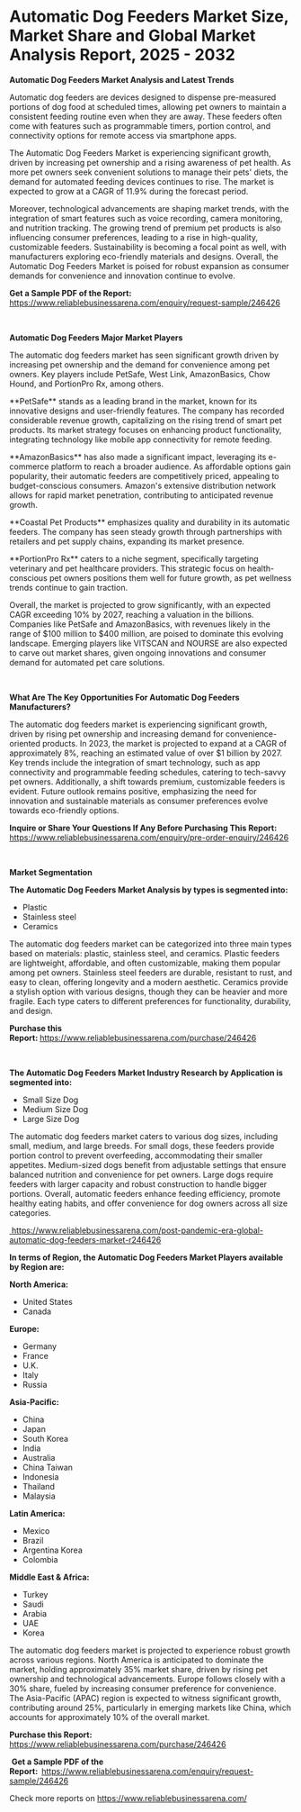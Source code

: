 <p><h1>Automatic Dog Feeders Market Size, Market Share and Global Market Analysis Report, 2025 - 2032</h1></p><p><strong>Automatic Dog Feeders Market Analysis and Latest Trends</strong></p>
<p><p>Automatic dog feeders are devices designed to dispense pre-measured portions of dog food at scheduled times, allowing pet owners to maintain a consistent feeding routine even when they are away. These feeders often come with features such as programmable timers, portion control, and connectivity options for remote access via smartphone apps. </p><p>The Automatic Dog Feeders Market is experiencing significant growth, driven by increasing pet ownership and a rising awareness of pet health. As more pet owners seek convenient solutions to manage their pets' diets, the demand for automated feeding devices continues to rise. The market is expected to grow at a CAGR of 11.9% during the forecast period. </p><p>Moreover, technological advancements are shaping market trends, with the integration of smart features such as voice recording, camera monitoring, and nutrition tracking. The growing trend of premium pet products is also influencing consumer preferences, leading to a rise in high-quality, customizable feeders. Sustainability is becoming a focal point as well, with manufacturers exploring eco-friendly materials and designs. Overall, the Automatic Dog Feeders Market is poised for robust expansion as consumer demands for convenience and innovation continue to evolve.</p></p>
<p><strong>Get a Sample PDF of the Report:&nbsp;</strong> <a href="https://www.reliablebusinessarena.com/enquiry/request-sample/246426?utm_campaign=2868&utm_medium=2&utm_source=Github&utm_content=ia&utm_term=05042025&utm_id=automatic-dog-feeders">https://www.reliablebusinessarena.com/enquiry/request-sample/246426</a></p>
<p>&nbsp;</p>
<p><strong>Automatic Dog Feeders Major Market Players</strong></p>
<p><p>The automatic dog feeders market has seen significant growth driven by increasing pet ownership and the demand for convenience among pet owners. Key players include PetSafe, West Link, AmazonBasics, Chow Hound, and PortionPro Rx, among others.</p><p>**PetSafe** stands as a leading brand in the market, known for its innovative designs and user-friendly features. The company has recorded considerable revenue growth, capitalizing on the rising trend of smart pet products. Its market strategy focuses on enhancing product functionality, integrating technology like mobile app connectivity for remote feeding.</p><p>**AmazonBasics** has also made a significant impact, leveraging its e-commerce platform to reach a broader audience. As affordable options gain popularity, their automatic feeders are competitively priced, appealing to budget-conscious consumers. Amazon's extensive distribution network allows for rapid market penetration, contributing to anticipated revenue growth.</p><p>**Coastal Pet Products** emphasizes quality and durability in its automatic feeders. The company has seen steady growth through partnerships with retailers and pet supply chains, expanding its market presence. </p><p>**PortionPro Rx** caters to a niche segment, specifically targeting veterinary and pet healthcare providers. This strategic focus on health-conscious pet owners positions them well for future growth, as pet wellness trends continue to gain traction.</p><p>Overall, the market is projected to grow significantly, with an expected CAGR exceeding 10% by 2027, reaching a valuation in the billions. Companies like PetSafe and AmazonBasics, with revenues likely in the range of $100 million to $400 million, are poised to dominate this evolving landscape. Emerging players like VITSCAN and NOURSE are also expected to carve out market shares, given ongoing innovations and consumer demand for automated pet care solutions.</p></p>
<p>&nbsp;</p>
<p><strong>What Are The Key Opportunities For Automatic Dog Feeders Manufacturers?</strong></p>
<p><p>The automatic dog feeders market is experiencing significant growth, driven by rising pet ownership and increasing demand for convenience-oriented products. In 2023, the market is projected to expand at a CAGR of approximately 8%, reaching an estimated value of over $1 billion by 2027. Key trends include the integration of smart technology, such as app connectivity and programmable feeding schedules, catering to tech-savvy pet owners. Additionally, a shift towards premium, customizable feeders is evident. Future outlook remains positive, emphasizing the need for innovation and sustainable materials as consumer preferences evolve towards eco-friendly options.</p></p>
<p><strong>Inquire or Share Your Questions If Any Before Purchasing This Report:</strong> <a href="https://www.reliablebusinessarena.com/enquiry/pre-order-enquiry/246426?utm_campaign=2868&utm_medium=2&utm_source=Github&utm_content=ia&utm_term=05042025&utm_id=automatic-dog-feeders">https://www.reliablebusinessarena.com/enquiry/pre-order-enquiry/246426</a></p>
<p>&nbsp;</p>
<p><strong>Market Segmentation</strong></p>
<p><strong>The Automatic Dog Feeders Market Analysis by types is segmented into:</strong></p>
<p><ul><li>Plastic</li><li>Stainless steel</li><li>Ceramics</li></ul></p>
<p><p>The automatic dog feeders market can be categorized into three main types based on materials: plastic, stainless steel, and ceramics. Plastic feeders are lightweight, affordable, and often customizable, making them popular among pet owners. Stainless steel feeders are durable, resistant to rust, and easy to clean, offering longevity and a modern aesthetic. Ceramics provide a stylish option with various designs, though they can be heavier and more fragile. Each type caters to different preferences for functionality, durability, and design.</p></p>
<p><strong>Purchase this Report:&nbsp;</strong><a href="https://www.reliablebusinessarena.com/purchase/246426?utm_campaign=2868&utm_medium=2&utm_source=Github&utm_content=ia&utm_term=05042025&utm_id=automatic-dog-feeders">https://www.reliablebusinessarena.com/purchase/246426</a></p>
<p>&nbsp;</p>
<p><strong>The Automatic Dog Feeders Market Industry Research by Application is segmented into:</strong></p>
<p><ul><li>Small Size Dog</li><li>Medium Size Dog</li><li>Large Size Dog</li></ul></p>
<p><p>The automatic dog feeders market caters to various dog sizes, including small, medium, and large breeds. For small dogs, these feeders provide portion control to prevent overfeeding, accommodating their smaller appetites. Medium-sized dogs benefit from adjustable settings that ensure balanced nutrition and convenience for pet owners. Large dogs require feeders with larger capacity and robust construction to handle bigger portions. Overall, automatic feeders enhance feeding efficiency, promote healthy eating habits, and offer convenience for dog owners across all size categories.</p></p>
<p><a href="https://www.reliablebusinessarena.com/post-pandemic-era-global-automatic-dog-feeders-market-r246426?utm_campaign=2868&utm_medium=2&utm_source=Github&utm_content=ia&utm_term=05042025&utm_id=automatic-dog-feeders">&nbsp;https://www.reliablebusinessarena.com/post-pandemic-era-global-automatic-dog-feeders-market-r246426</a></p>
<p><strong>In terms of Region, the Automatic Dog Feeders Market Players available by Region are:</strong></p>
<p>
    <p> <strong> North America: </strong>
        <ul>
            <li>United States</li>
            <li>Canada</li>
        </ul>
        </p> 
    <p> <strong> Europe: </strong>
        <ul>
            <li>Germany</li>
            <li>France</li>
            <li>U.K.</li>
            <li>Italy</li>
            <li>Russia</li>
        </ul>
        </p> 
    <p> <strong> Asia-Pacific: </strong>
        <ul>
            <li>China</li>
            <li>Japan</li>
            <li>South Korea</li>
            <li>India</li>
            <li>Australia</li>
            <li>China Taiwan</li>
            <li>Indonesia</li>
            <li>Thailand</li>
            <li>Malaysia</li>
        </ul>
        </p> 
    <p> <strong> Latin America: </strong>
        <ul>
            <li>Mexico</li>
            <li>Brazil</li>
            <li>Argentina Korea</li>
            <li>Colombia</li>
        </ul>
        </p> 
    <p> <strong> Middle East & Africa: </strong>
        <ul>
            <li>Turkey</li>
            <li>Saudi</li>
            <li>Arabia</li>
            <li>UAE</li>
            <li>Korea</li>
        </ul>
    </p>
    </p>
<p><p>The automatic dog feeders market is projected to experience robust growth across various regions. North America is anticipated to dominate the market, holding approximately 35% market share, driven by rising pet ownership and technological advancements. Europe follows closely with a 30% share, fueled by increasing consumer preference for convenience. The Asia-Pacific (APAC) region is expected to witness significant growth, contributing around 25%, particularly in emerging markets like China, which accounts for approximately 10% of the overall market.</p></p>
<p><strong>Purchase this Report: </strong><a href="https://www.reliablebusinessarena.com/purchase/246426?utm_campaign=2868&utm_medium=2&utm_source=Github&utm_content=ia&utm_term=05042025&utm_id=automatic-dog-feeders">https://www.reliablebusinessarena.com/purchase/246426</a></p>
<p>&nbsp;<strong>Get a Sample PDF of the Report:&nbsp;&nbsp;</strong><a href="https://www.reliablebusinessarena.com/enquiry/request-sample/246426?utm_campaign=2868&utm_medium=2&utm_source=Github&utm_content=ia&utm_term=05042025&utm_id=automatic-dog-feeders">https://www.reliablebusinessarena.com/enquiry/request-sample/246426</a></p>
<p><strong></strong></p>
<p>Check more reports on <a href="https://www.reliablebusinessarena.com/?utm_campaign=2868&utm_medium=2&utm_source=Github&utm_content=ia&utm_term=05042025&utm_id=automatic-dog-feeders">https://www.reliablebusinessarena.com/</a></p>
